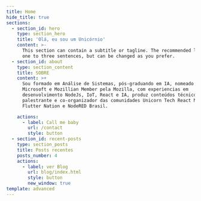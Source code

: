 ```yaml
---
title: Home
hide_title: true
sections:
  - section_id: hero
    type: section_hero
    title: 'Olá, eu sou um Unicórnio'
    content: >-
      This section can contain a subtitle or tagline. The recommended length is
      one to three sentences, but can be changed as you prefer.
  - section_id: about
    type: section_content
    title: SOBRE
    content: >+
      Sou formado em Análise de Sistemas, pós-graduando em IA, nomeado MSP pela
      Microsoft e Mozillian Member pela Mozilla, com experiencias em
      desenvolvimento NodeJs, IoT, React e IA, produz conteúdos técnicos, é
      palestrante e co-organizador das comunidades Unicorn Tech React Nation BR,
      Flutter Nation e NodeRED Brasil.

    actions:
      - label: Call me baby
        url: /contact
        style: button
  - section_id: recent-posts
    type: section_posts
    title: Posts recentes
    posts_number: 4
    actions:
      - label: ver Blog
        url: blog/index.html
        style: button
        new_window: true
template: advanced
---
```

